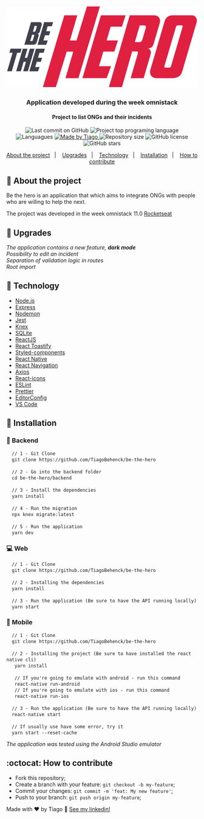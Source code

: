 <h1 align="center">
  <img alt="Be the Hero" title="Be the Hero" src=".github/logo.svg" />
</h1>

<div align="center">
  <h3>
    Application developed during the week omnistack
  </h3>
  <h4>
    Project to list ONGs and their incidents
  </h4>
</div>

<p align="center">
  <img alt="Last commit on GitHub" src="https://img.shields.io/github/last-commit/TiagoBehenck/be-the-hero?color=e02041">
  <img alt="Project top programing language" src="https://img.shields.io/github/languages/top/TiagoBehenck/be-the-hero?color=e02041">
  <img alt="Languagues" src="https://img.shields.io/github/languages/count/TiagoBehenck/be-the-hero?color=e02041">
  <a href="https://github.com/tiagobehenck">
    <img alt="Made by Tiago" src="https://img.shields.io/badge/made%20by-Tiago Behenck-%237d40e7?color=e02041">
  </a>
  <img alt="Repository size" src="https://img.shields.io/github/repo-size/TiagoBehenck/be-the-hero?color=e02041">
  <img alt="GitHub license" src="https://img.shields.io/github/license/TiagoBehenck/be-the-hero?color=e02041">

  <img alt="GitHub stars" src="https://img.shields.io/github/stars/TiagoBehenck/be-the-hero?color=e02041" />
</p>

<p align="center">
  <a href="#pencil-about-the-project">About the project</a>&nbsp;&nbsp;&nbsp;|&nbsp;&nbsp;&nbsp;
  <a href="#rocket-upgrades">Upgrades</a>&nbsp;&nbsp;&nbsp;|&nbsp;&nbsp;&nbsp;
  <a href="#hammer-technology">Technology</a>&nbsp;&nbsp;&nbsp;|&nbsp;&nbsp;&nbsp;
  <a href="#wrench-installation">Installation</a>&nbsp;&nbsp;&nbsp;|&nbsp;&nbsp;&nbsp;
  <a href="#octocat-how-to-contribute">How to contribute</a>
</p>


## :pencil: About the project

Be the hero is an application that which aims to integrate ONGs with people who are willing to help the next.

The project was developed in the week omnistack 11.0 <a href="https://rocketseat.com.br">Rocketseat</a> 

## :rocket: Upgrades

  _The application contains a new feature, **dark mode**_ <br />
  _Possibility to edit an incident_ <br />
  _Separation of validation logic in routes_ <br />
  _Root import_

## :hammer: Technology

-   [Node.js](https://nodejs.org/)
-   [Express](https://expressjs.com/)
-   [Nodemon](https://nodemon.io/)
-   [Jest](https://jestjs.io/)
-   [Knex](http://knexjs.org/)
-   [SQLite](https://www.sqlite.org/index.html)
-   [ReactJS](https://reactjs.org/)
-   [React Toastify](https://github.com/fkhadra/react-toastify)
-   [Styled-components](https://www.styled-components.com/)
-   [React Native](https://facebook.github.io/react-native/)
-   [React Navigation](https://reactnavigation.org/)
-   [Axios](https://github.com/axios/axios)
-   [React-icons](https://react-icons.netlify.com/)
-   [ESLint](https://eslint.org/)
-   [Prettier](https://prettier.io/)
-   [EditorConfig](https://editorconfig.org/)
-   [VS Code](https://code.visualstudio.com/)


## :wrench: Installation

### :satellite: Backend

```
  // 1 - Git Clone
  git clone https://github.com/TiagoBehenck/be-the-hero

  // 2 - Go into the backend folder
  cd be-the-hero/backend

  // 3 - Install the dependencies
  yarn install

  // 4 - Run the migration 
  npx knex migrate:latest

  // 5 - Run the application
  yarn dev

```

### :computer: Web

```
  // 1 - Git Clone
  git clone https://github.com/TiagoBehenck/be-the-hero

  // 2 - Installing the dependencies
  yarn install

  // 3 - Run the application (Be sure to have the API running locally)
  yarn start

```

### :iphone: Mobile

```
  // 1 - Git Clone
  git clone https://github.com/TiagoBehenck/be-the-hero

  // 2 - Installing the project (Be sure to have installed the react native cli)
   yarn install

   // If you're going to emulate with android - run this command
   react-native run-android
   // If you're going to emulate with ios - run this command
   react-native run-ios

  // 3 - Run the application (Be sure to have the API running locally)
  react-native start

  // If usually use have some error, try it
  yarn start --reset-cache

```

_The application was tested using the Android Studio emulator_

## :octocat: How to contribute

- Fork this repository;
- Create a branch with your feature: `git checkout -b my-feature`;
- Commit your changes: `git commit -m 'feat: My new feature'`;
- Push to your branch: `git push origin my-feature`;

Made with ♥ by Tiago :wave: [See my linkedin!](https://www.linkedin.com/in/tiago-behenck-dos-santos/)
